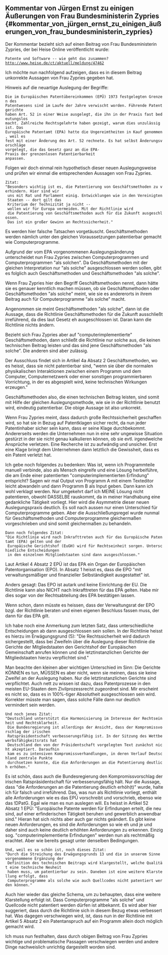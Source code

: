 ## Kommentar von Jürgen Ernst zu einigen Äußerungen von Frau Bundesministerin Zypries {#kommentar_von_jürgen_ernst_zu_einigen_äußerungen_von_frau_bundesministerin_zypries}

Der Kommentar bezieht sich auf einen Beitrag von Frau Bundesministerin
Zypries, der bei Heise Online veröffentlicht wurde:

`Patente und Software -- wie geht das zusammen?`\
[`http://www.heise.de/ct/aktuell/meldung/47462`](http://www.heise.de/ct/aktuell/meldung/47462)

Ich möchte nun nachfolgend aufzeigen, dass es in diesem Beitrag
unkorrekte Aussagen von Frau Zypries gegeben hat.

Hinweis auf die neuartige Auslegung der Begriffe:

`Die im Europäischen Patentübereinkommen (EPÜ) 1973 festgelegten Grenzen des`\
`Patentwesens sind im Laufe der Jahre verwischt worden. Führende Patentgerichte`\
`haben Art. 52 in einer Weise ausgelegt, die ihn in der Praxis fast bedeutungslos`\
`macht. Zahlreiche Rechtsgelehrte haben gezeigt, warum dies unzulässig ist. Das`\
`Europäische Patentamt (EPA) hatte die Ungereimtheiten in Kauf genommen, weil es`\
`fest mit einer Änderung des Art. 52 rechnete. Es hat selbst Änderungsvorschläge`\
`vorgelegt, die das Gesetz ganz an die EPA-Praxis der grenzenlosen Patentierbarkeit`\
`anpassen.`

Folgen wir doch einmal rein hypothetisch dieser neuen Auslegungsweise
und prüfen wir einmal die entsprechenden Aussagen von Frau Zypries.

`Zitat:`\
`"Besonders wichtig ist es, die Patentierung von Geschäftsmethoden zu verhindern. Hier sind wir`\
` uns mit Rat und Parlament einig. Entwicklungen wie in den Vereinigten Staaten -- dort gilt das `\
` Kriterium der Technizität ja nicht -- wollen wir für Europa vermeiden. Mit der Richtlinie wird `\
` die Patentierung von Geschäftsmethoden auch für die Zukunft ausgeschlossen.`\
` Das ist ein großer Gewinn an Rechtssicherheit."`

Es werden hier falsche Tatsachen vorgetäuscht. Geschäftsmethoden werden
nämlich unter den gleichen Voraussetzungen patentierbar gemacht wie
Computerprogramme.

Aufgrund der vom EPA vorgenommenen Auslegungsänderung unterscheidet nun
Frau Zypries zwischen Computerprogrammen und Computerprogrammen \"als
solchen\". Da Geschäftsmethoden mit der gleichen Interpretation nur
\"als solche\" ausgeschlossen werden sollen, gibt es folglich auch
Geschäftsmethoden und Geschäftsmethoden \"als solche\".

Wenn Frau Zypries hier den Begriff Geschäftsmethoden nennt, dann hätte
sie es genauer kenntlich machen müssen, ob sie Geschäftsmethoden oder
Geschäftsmethoden \"als solche\" meint, wie sie es andererorts in ihrem
Beitrag auch für Computerprogramme \"als solche\" macht.

Angenommen sie meint Geschäftsmethoden \"als solche\", dann ist die
Aussage, dass die Richtlinie Geschäftsmethoden für die Zukunft
ausschließt irreführend, da dies laut Gesetz eh ausgeschlossen ist.
Daran kann die Richtlinie nichts ändern.

Bezieht sich Frau Zypries aber auf \"computerimplementierte\"
Geschäftsmethoden, dann schließt die Richtlinie nur solche aus, die
keinen technischen Beitrag leisten und das sind jene Geschäftsmethoden
\"als solche\". Die anderen sind aber zulässig.

Der Ausschluss findet sich in Artikel 4a Absatz 2 Geschäftsmethoden, wo
es heisst, dass sie nicht patentierbar sind, \"wenn sie über die
normalen physikalischen Interaktionen zwischen einem Programm und dem
Computer, Computernetzwerk oder einer sonstigen programmierbaren
Vorrichtung, in der es abgespielt wird, keine technischen Wirkungen
erzeugen.\"

Geschäftsmethoden also, die einen technischen Beitrag leisten, sind
somit mit Hilfe der gleichen Auslegungsmethode, wie sie in der
Richtlinie benutzt wird, eindeutig patentierbar. Die obige Aussage ist
also unkorrekt.

Wenn Frau Zypries meint, dass dadurch große Rechtssicherheit geschaffen
wird, so hat sie in Bezug auf Patentklagen sicher recht, da nun jeder
Patentinhaber sicher sein kann, dass er seine Klage durchbekommt.
Andererseits werden die Unternehmen nun in eine sehr ungewisse Situation
gestürzt in der sie nicht genau kalkulieren können, ob sie evtl.
irgendwelche Ansprüche verletzen. Eine Recherche ist zu aufwändig und
unsicher. Erst eine Klage bringt dem Unternehmen dann letztlich die
Gewissheit, dass es ein Patent verletzt hat.

Ich gebe noch folgendes zu bedenken: Was ist, wenn ich Programmteile
manuell verbinde, also als Mensch eingreife und eine Lösung herbeiführe,
die am Ende einer patentierten \"computerimplementierten Erfindung\"
entspricht? Sagen wir mal Output von Programm A mit einem Texteditor
leicht abwandeln und dann Programm B als Input geben. Dann kann ich wohl
verklagt werden. Nur umgekehrt darf ich MEINE Lösung nicht patentieren,
obwohl DASSELBE rauskommt, da in meiner Handhabung eine gedankliche
Tätigkeit vorliegt. Hier wird die Asymmetrie dieser neuen
Auslegungspraxis deutlich. Es soll nach aussen nur einen Unterschied für
Computerprogramme geben. Aber die Ausschließungsregel wurde nunmal für
Geschäftsmethoden und Computerprogramme gleichermaßen vorgeschrieben und
sind somit gleichermaßen zu behandeln.

`Dann noch folgendes Zitat:`\
`"Die Richtlinie wird nach Inkrafttreten auch für das Europäische Patentamt (EPA) gelten und der`\
` Europäische Gerichtshof (EuGH) wird für Rechtseinheit sorgen. Unterschiedliche Entscheidungen`\
` in den einzelnen Mitgliedstaaten sind dann ausgeschlossen."`

Laut Artikel 4 Absatz 2 EPÜ ist das EPA ein Organ der Europäischen
Patentorganisation (EPO). In Absatz 1 heisst es, dass die EPO \"mit
verwaltungsmäßiger und finanzieller Selbständigkeit ausgestattet\" ist.

Anders gesagt: Das EPO ist autark und keine Einrichtung der EU. Die
Richtlinie kann also NICHT nach Inkrafttreten für das EPA gelten. Habe
mir dies sogar von der Rechtsabteilung des EPA bestätigen lassen.

Wenn schon, dann müsste es heissen, dass der Verwaltungsrat der EPO
bzgl. der Richtlinie beraten und einen eigenen Beschluss fassen muss,
der dann für das EPA gilt.

Ich habe noch eine Anmerkung zum letzten Satz, dass unterschiedliche
Entscheidungen ab dann ausgeschlossen sein sollen. In der Richtlinie
heisst es hierzu im Erwägungsgrund (5): \"Die Rechtssicherheit wird
dadurch sichergestellt, dass bei Zweifeln über die Auslegung dieser
Richtlinie die Gerichte der Mitgliedstaaten den Gerichtshof der
Europäischen Gemeinschaft anrufen können und die letztinstanzlichen
Gerichte der Mitgliedstaaten hierzu verpflichtet sind.\"

Man beachte den kleinen aber wichtigen Unterschied im Sinn: Die Gerichte
KÖNNEN es tun, MÜSSEN es aber nicht, wenn sie meinen, dass sie keine
Zweifel an der Auslegung haben. Nur die letztinstanzlichen Gerichte sind
verpflichtet. Auch nett zu wissen ist dazu, dass Patentprozesse in den
meisten EU-Staaten dem Zivilprozessrecht zugeordnet sind. Mir erscheint
es nicht so, dass es in 100%-tiger Absolutheit ausgeschlossen sein wird.
Korrekter müsste man sagen, dass solche Fälle dann nur deutlich
vermindert sein werden.

`Und noch jenes Zitat:`\
`"Deutschland unterstützt die Harmonisierung im Interesse der Rechtseinheit und Rechtsklarheit.`\
` Die Bundesregierung ist allerdings der Ansicht, dass der Kompromissvorschlag der irischen`\
` Ratspräsidentschaft verbesserungsfähig ist. In der Sitzung des Wettbewerbsfähigkeitsrats hat`\
` Deutschland den von der Präsidentschaft vorgelegten Text zunächst nicht akzeptiert. Daraufhin`\
` kam es zu intensiven Kompromissverhandlungen, in deren Verlauf Deutschland zentrale Punkte`\
` durchsetzen konnte, die die Anforderungen an die Patentierung deutlich erhöhen."`

Es ist schön, dass auch die Bundesregierung den Kompromissvorschlag der
irischen Ratspräsidentschaft für verbesserungsfähig hält. Nur die
Aussage, dass \"die Anforderungen an die Patentierung deutlich
erhöh(t)\" wurde, halte ich für falsch und irreführend. Das, was nun als
Richtlinie vorliegt, enthält alle Anforderungen wie es das EPÜ
vorschreibt und vorschrieb, ebenso wie das !DPatG. Egal wie man es nun
auslegen will. Es heisst in Artikel 52 Absatz 1 EPÜ: \"Europäische
Patente werden für Erfindungen erteilt, die neu sind, auf einer
erfinderischen Tätigkeit beruhen und gewerblich anwendbar sind.\" Hieran
hat sich nichts aber auch gar nichts geändert. Es gibt keine neuen
Anforderungen, es sind die Anforderungen so wie eh und je und daher sind
auch keine deutlich erhöhten Anforderungen zu erkennen. Einzig sog.
\"computerimplementierte Erfindungen\" werden nun als rechtmäßig
erachtet. Aber wie bereits gesagt unter denselben Bedingungen.

`Und, weil es so schön ist, noch dieses Zitat:`\
`"Durch die Streichung des Erwägungsgrunds 13 und die in unserem Sinne vorgenommene Ergänzung der`\
` Definition des technischen Beitrags wird klargestellt, welche Qualität eine technische Neuheit`\
` haben muss, um patentierbar zu sein. Daneben ist eine weitere Klarstellung erfolgt, dass`\
` Computerprogramme als solche wie auch Quellcodes nicht patentiert werden können."`

Auch hier wieder das gleiche Schema, um zu behaupten, dass eine weitere
Klarstellung erfolgt ist. Dass Computerprogramme \"als solche\" und
Quellcode nicht patentiert werden dürfen ist altbekannt. Es wird aber
hier suggeriert, dass durch die Richtlinie sich in diesem Bezug etwas
verbessert hat. Was dagegen verschwiegen wird, ist, dass nun in der
Richtlinie mit Artikel 5 Absatz 2 ein Patentanspruch auf ein Programm
allein doch möglich gemacht wird.

Ich muss nun festhalten, dass durch obigen Beitrag von Frau Zypries
wichtige und problematische Passagen verschwiegen werden und andere
Dinge nachweislich unrichtig dargestellt worden sind.
